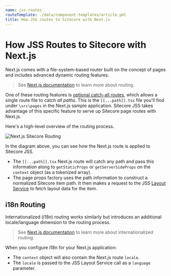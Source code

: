 ```yaml
---
name: jss-routes
routeTemplate: ./data/component-templates/article.yml
title: How JSS routes to Sitecore with Next.js
---
```

# How JSS Routes to Sitecore with Next.js

Next.js comes with a file-system-based router built on the concept of pages and includes advanced dynamic routing features.

> See [Next.js documentation](https://nextjs.org/docs/routing/introduction) to learn more about routing.

One of these routing features is [optional catch-all routes](https://nextjs.org/docs/routing/dynamic-routes#optional-catch-all-routes), which allows a single route file to catch *all paths*.  This is the `[[...path]].tsx` file you'll find under `\src\pages` in the Next.js sample application. Sitecore JSS takes advantage of this specific feature to serve up Sitecore page routes with Next.js.

Here's a high-level overview of the routing process.

<img src="/assets/img/nextjs-sitecore-routing.svg" alt="Next.js Sitecore Routing" />

In the diagram above, you can see how the Next.js route is applied to Sitecore JSS.

* The `[[...path]].tsx` Next.js route will catch any path and pass this information along to `getStaticProps` or `getServerSideProps` on the `context` object (as a tokenized array).
* The page props factory uses the path information to construct a normalized Sitecore item path. It then makes a request to the JSS [Layout Service](/docs/fundamentals/services/layout-service) to fetch layout data for the item.

## i18n Routing

Internationalized (i18n) routing works similarly but introduces an additional locale/language dimension to the routing process.

> See [Next.js documentation](https://nextjs.org/docs/advanced-features/i18n-routing) to learn more about internationalized routing.

When you configure i18n for your Next.js application:

* The `context` object will also contain the Next.js route `locale`.
* The `locale` is passed to the JSS Layout Service call as a `language` parameter.